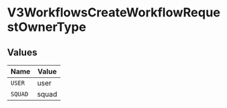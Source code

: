 # V3WorkflowsCreateWorkflowRequestOwnerType


## Values

| Name    | Value   |
| ------- | ------- |
| `USER`  | user    |
| `SQUAD` | squad   |
